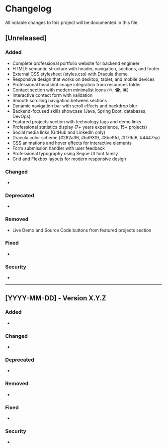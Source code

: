 # Changelog

All notable changes to this project will be documented in this file.

## [Unreleased]

### Added
- Complete professional portfolio website for backend engineer
- HTML5 semantic structure with header, navigation, sections, and footer
- External CSS stylesheet (styles.css) with Dracula theme
- Responsive design that works on desktop, tablet, and mobile devices
- Professional headshot image integration from resources folder
- Contact section with modern minimalist icons (✉, ☎, ⌘)
- Interactive contact form with validation
- Smooth scrolling navigation between sections
- Dynamic navigation bar with scroll effects and backdrop blur
- Backend-focused skills showcase (Java, Spring Boot, databases, DevOps)
- Featured projects section with technology tags and demo links
- Professional statistics display (7+ years experience, 15+ projects)
- Social media links (GitHub and LinkedIn only)
- Dracula color scheme (#282a36, #bd93f9, #8be9fd, #ff79c6, #44475a)
- CSS animations and hover effects for interactive elements
- Form submission handler with user feedback
- Professional typography using Segoe UI font family
- Grid and Flexbox layouts for modern responsive design

### Changed
- 

### Deprecated
- 

### Removed
- Live Demo and Source Code buttons from featured projects section

### Fixed
- 

### Security
- 

---

## [YYYY-MM-DD] - Version X.Y.Z

### Added
- 

### Changed
- 

### Deprecated
- 

### Removed
- 

### Fixed
- 

### Security
- 